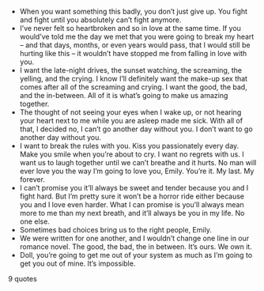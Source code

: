  - When you want something this badly, you don’t just give up. You fight and fight until you absolutely can’t fight anymore.
 - I’ve never felt so heartbroken and so in love at the same time. If you would’ve told me the day we met that you were going to break my heart – and that days, months, or even years would pass, that I would still be hurting like this – it wouldn’t have stopped me from falling in love with you.
 - I want the late-night drives, the sunset watching, the screaming, the yelling, and the crying. I know I’ll definitely want the make-up sex that comes after all of the screaming and crying. I want the good, the bad, and the in-between. All of it is what’s going to make us amazing together.
 - The thought of not seeing your eyes when I wake up, or not hearing your heart next to me while you are asleep made me sick. With all of that, I decided no, I can’t go another day without you. I don’t want to go another day without you.
 - I want to break the rules with you. Kiss you passionately every day. Make you smile when you’re about to cry. I want no regrets with us. I want us to laugh together until we can’t breathe and it hurts. No man will ever love you the way I’m going to love you, Emily. You’re it. My last. My forever.
 - I can’t promise you it’ll always be sweet and tender because you and I fight hard. But I’m pretty sure it won’t be a horror ride either because you and I love even harder. What I can promise is you’ll always mean more to me than my next breath, and it’ll always be you in my life. No one else.
 - Sometimes bad choices bring us to the right people, Emily.
 - We were written for one another, and I wouldn’t change one line in our romance novel. The good, the bad, the in between. It’s ours. We own it.
 - Doll, you’re going to get me out of your system as much as I’m going to get you out of mine. It’s impossible.

9 quotes